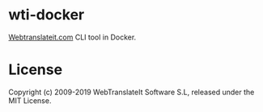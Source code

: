# wti-docker

[Webtranslateit.com](https://webtranslateit.com) CLI tool in Docker.

# License

Copyright (c) 2009-2019 WebTranslateIt Software S.L, released under the MIT License.
